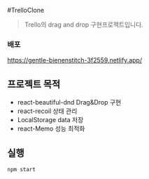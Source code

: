 #TrelloClone

> Trello의 drag and drop 구현프로젝트입니다.

### 배포

https://gentle-bienenstitch-3f2559.netlify.app/

## 프로젝트 목적

- react-beautiful-dnd Drag&Drop 구현
- react-recoil 상태 관리
- LocalStorage data 저장
- react-Memo 성능 최적화

## 실행

```
npm start
```
